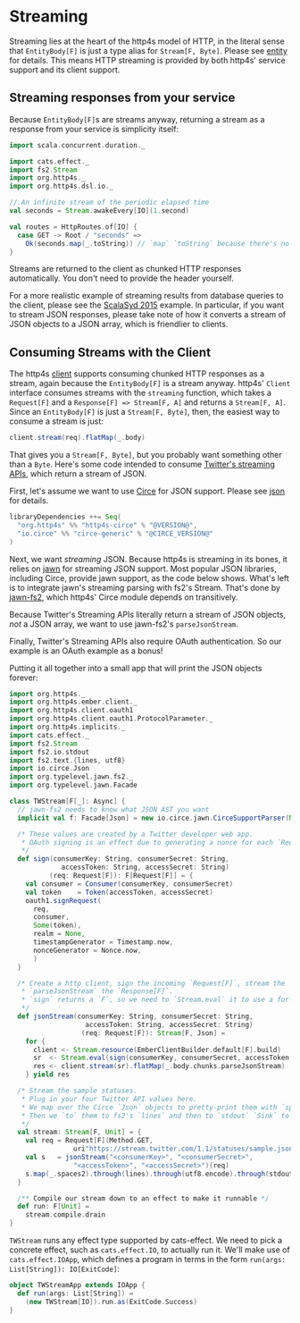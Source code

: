 # Streaming

Streaming lies at the heart of the http4s model of HTTP, in the literal sense that `EntityBody[F]`
is just a type alias for `Stream[F, Byte]`. Please see [entity] for details. This means
HTTP streaming is provided by both http4s' service support and its client support.

## Streaming responses from your service

Because `EntityBody[F]`s are streams anyway, returning a stream as a response from your service is
simplicity itself:

```scala mdoc:silent
import scala.concurrent.duration._

import cats.effect._
import fs2.Stream
import org.http4s._
import org.http4s.dsl.io._

// An infinite stream of the periodic elapsed time
val seconds = Stream.awakeEvery[IO](1.second)

val routes = HttpRoutes.of[IO] {
  case GET -> Root / "seconds" =>
    Ok(seconds.map(_.toString)) // `map` `toString` because there's no `EntityEncoder` for `Duration`
}
```

Streams are returned to the client as chunked HTTP responses automatically. You don't need to provide the header yourself.

For a more realistic example of streaming results from database queries to the client, please see the
[ScalaSyd 2015] example. In particular, if you want to stream JSON responses, please take note of how
it converts a stream of JSON objects to a JSON array, which is friendlier to clients.

## Consuming Streams with the Client

The http4s [client] supports consuming chunked HTTP responses as a stream, again because the
`EntityBody[F]` is a stream anyway. http4s' `Client` interface consumes streams with the `streaming`
function, which takes a `Request[F]` and a `Response[F] => Stream[F, A]` and returns a
`Stream[F, A]`. Since an `EntityBody[F]` is just a `Stream[F, Byte]`, then, the easiest way
to consume a stream is just:

```scala
client.stream(req).flatMap(_.body)
```

That gives you a `Stream[F, Byte]`, but you probably want something other than a `Byte`.
Here's some code intended to consume [Twitter's streaming APIs], which return a stream of JSON.

First, let's assume we want to use [Circe] for JSON support. Please see [json] for details.

```scala
libraryDependencies ++= Seq(
  "org.http4s" %% "http4s-circe" % "@VERSION@",
  "io.circe" %% "circe-generic" % "@CIRCE_VERSION@"
)
```

Next, we want _streaming_ JSON. Because http4s is streaming in its bones, it relies on [jawn] for
streaming JSON support. Most popular JSON libraries, including Circe, provide jawn support, as
the code below shows. What's left is to integrate jawn's streaming parsing with fs2's Stream.
That's done by [jawn-fs2], which http4s' Circe module depends on transitively.

Because Twitter's Streaming APIs literally return a stream of JSON objects, _not_ a JSON array,
we want to use jawn-fs2's `parseJsonStream`.

Finally, Twitter's Streaming APIs also require OAuth authentication. So our example is an OAuth
example as a bonus!

Putting it all together into a small app that will print the JSON objects forever:

```scala mdoc:reset:silent
import org.http4s._
import org.http4s.ember.client._
import org.http4s.client.oauth1
import org.http4s.client.oauth1.ProtocolParameter._
import org.http4s.implicits._
import cats.effect._
import fs2.Stream
import fs2.io.stdout
import fs2.text.{lines, utf8}
import io.circe.Json
import org.typelevel.jawn.fs2._
import org.typelevel.jawn.Facade

class TWStream[F[_]: Async] {
  // jawn-fs2 needs to know what JSON AST you want
  implicit val f: Facade[Json] = new io.circe.jawn.CirceSupportParser(None, false).facade

  /* These values are created by a Twitter developer web app.
   * OAuth signing is an effect due to generating a nonce for each `Request`.
   */
  def sign(consumerKey: String, consumerSecret: String,
             accessToken: String, accessSecret: String)
          (req: Request[F]): F[Request[F]] = {
    val consumer = Consumer(consumerKey, consumerSecret)
    val token    = Token(accessToken, accessSecret)
    oauth1.signRequest(
      req,
      consumer,
      Some(token),
      realm = None,
      timestampGenerator = Timestamp.now,
      nonceGenerator = Nonce.now,
      )
  }

  /* Create a http client, sign the incoming `Request[F]`, stream the `Response[IO]`, and
   * `parseJsonStream` the `Response[F]`.
   * `sign` returns a `F`, so we need to `Stream.eval` it to use a for-comprehension.
   */
  def jsonStream(consumerKey: String, consumerSecret: String, 
                   accessToken: String, accessSecret: String)
                  (req: Request[F]): Stream[F, Json] =
    for {
      client <- Stream.resource(EmberClientBuilder.default[F].build)
      sr  <- Stream.eval(sign(consumerKey, consumerSecret, accessToken, accessSecret)(req))
      res <- client.stream(sr).flatMap(_.body.chunks.parseJsonStream)
    } yield res

  /* Stream the sample statuses.
   * Plug in your four Twitter API values here.
   * We map over the Circe `Json` objects to pretty-print them with `spaces2`.
   * Then we `to` them to fs2's `lines` and then to `stdout` `Sink` to print them.
   */
  val stream: Stream[F, Unit] = {
    val req = Request[F](Method.GET, 
                uri"https://stream.twitter.com/1.1/statuses/sample.json")
    val s   = jsonStream("<consumerKey>", "<consumerSecret>",
                "<accessToken>", "<accessSecret>")(req)
    s.map(_.spaces2).through(lines).through(utf8.encode).through(stdout)
  }

  /** Compile our stream down to an effect to make it runnable */
  def run: F[Unit] =
    stream.compile.drain
}
```

`TWStream` runs any effect type supported by cats-effect.  We need to
pick a concrete effect, such as `cats.effect.IO`, to actually run it.
We'll make use of `cats.effect.IOApp`, which defines a program in terms
in the form `run(args: List[String]): IO[ExitCode]`:

```scala mdoc:silent
object TWStreamApp extends IOApp {
  def run(args: List[String]) =
    (new TWStream[IO]).run.as(ExitCode.Success)
}
```

[client]: client.md
[entity]: entity.md
[ScalaSyd 2015]: https://bitbucket.org/da_terry/scalasyd-doobie-http4s
[json]: json.md
[jawn]: https://github.com/non/jawn
[jawn-fs2]: https://github.com/typelevel/jawn-fs2
[Twitter's streaming APIs]: https://dev.twitter.com/streaming/overview
[circe]: https://circe.github.io/circe/
